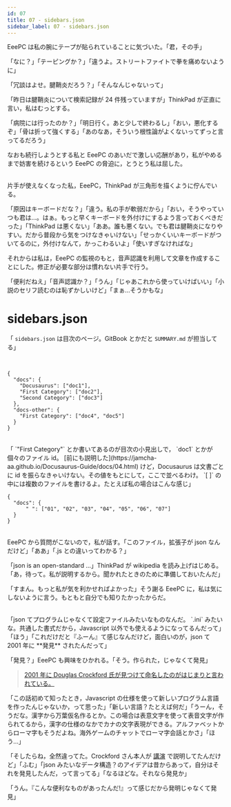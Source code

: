 ```yaml
---
id: 07
title: 07 - sidebars.json
sidebar_label: 07 - sidebars.json
---
```


EeePC は私の腕にテープが貼られていることに気づいた。「君，その手」

「なに？」「テーピングか？」「違うよ。ストリートファイトで拳を痛めないように」

「冗談はよせ。腱鞘炎だろう？」「そんなんじゃないって」

「昨日は腱鞘炎について検索記録が 24 件残っていますが」ThinkPad が正直に言い，私はむっとする。

「病院には行ったのか？」「明日行く。あと少しで終わるし」「おい，悪化するぞ」「骨は折って強くする」「あのなあ，そういう根性論がよくないってずっと言ってるだろう」

なおも続行しようとする私と EeePC のあいだで激しい応酬があり，私がやめるまで妨害を続けるという EeePC の脅迫に，とうとう私は屈した。

<br>
片手が使えなくなった私，EeePC，ThinkPad が三角形を描くように佇んでいる。

「原因はキーボードだな？」「違う。私の手が軟弱だから」「おい，そうやっていつも君は…。はぁ。もっと早くキーボードを外付けにするよう言っておくべきだった」「ThinkPad は悪くない」「ああ。誰も悪くない。でも君は腱鞘炎になりやすい。だから普段から気をつけなきゃいけない」「せっかくいいキーボードがついてるのに，外付けなんて，かっこわるいよ」「使いすぎなければな」

それからは私は，EeePC の監視のもと，音声認識を利用して文章を作成することにした。修正が必要な部分は慣れない片手で行う。

「便利だねえ」「音声認識か？」「うん」「じゃあこれから使っていけばいい」「小説のセリフ読むのは恥ずかしいけど」「まぁ…そうかもな」


# sidebars.json

「 `sidebars.json` は目次のページ。GitBook とかだと `SUMMARY.md` が担当してる」

<br>
<https://github.com/facebook/Docusaurus/blob/master/examples/basics/sidebars.json>

    {
      "docs": {
        "Docusaurus": ["doc1"],
        "First Category": ["doc2"],
        "Second Category": ["doc3"]
      },
      "docs-other": {
        "First Category": ["doc4", "doc5"]
      }
    }

<br>
「 `"First Category"` とか書いてあるのが目次の小見出しで， `doc1` とかが個々のファイル id。 [前にも説明した](https://jamcha-aa.github.io/Docusaurus-Guide/docs/04.html) けど，Docusaurus は文書ごとに id を振らなきゃいけない。その値をもとにして，ここで並べるわけ。 `[ ]` の中には複数のファイルを書けるよ。たとえば私の場合はこんな感じ」

<br>

    {
      "docs": {
          " ": ["01", "02", "03", "04", "05", "06", "07"]
      }
    }

<br>
EeePC から質問がこないので，私が話す。「このファイル，拡張子が json なんだけど」「ああ」「.js との違いってわかる？」

「json is an open-standard ...」ThinkPad が wikipedia を読み上げはじめる。「あ，待って。私が説明するから。聞かれたときのために準備しておいたんだ」

「すまん。もっと私が気を利かせればよかった」そう謝る EeePC に，私は気にしないように言う。もともと自分でも知りたかったからだ。

<br>
「json てプログラムじゃなくて設定ファイルみたいなものなんだ。 `.ini` みたいな。共通した書式だから，Javascript 以外でも使えるようになってるんだって」「ほう」「これだけだと『ふーん』て感じなんだけど，面白いのが，json て 2001 年に **発見** されたんだって」

「発見？」EeePC も興味をひかれる。「そう。作られた，じゃなくて発見」

> [2001 年に Douglas Crockford 氏が見つけて命名したのがはじまりと言われている。](https://speakerdeck.com/circled9/jsonfalseli-shi?slide=11)

「この話初めて知ったとき，Javascript の仕様を使って新しいプログラム言語を作ったんじゃないか，って思った」「新しい言語？たとえば何だ」「うーん，そうだな。漢字から万葉仮名作るとか。この場合は表意文字を使って表音文字が作られてるから，漢字の仕様のなかでカナの文字表現ができる。アルファベットからローマ字もそうだよね。海外ゲームのチャットでローマ字会話とかさ」「ほう…」

「そしたらね，全然違ってた。Crockford さん本人が [講演](https://www.youtube.com/watch?v=-C-JoyNuQJs) で説明してたんだけど」「ふむ」「json みたいなデータ構造？のアイデアは昔からあって，自分はそれを発見したんだ，って言ってる」「なるほどな。それなら発見か」

「うん。『こんな便利なものがあったんだ!』って感じだから発明じゃなくて発見」

